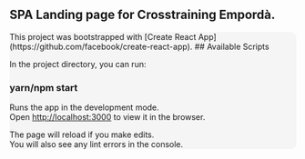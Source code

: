 ## SPA Landing page for Crosstraining Empordà.

<article style="background-color: #f5f5f5; border-radius: 10px">
This project was bootstrapped with [Create React App](https://github.com/facebook/create-react-app).
## Available Scripts

In the project directory, you can run:

### yarn/npm start

Runs the app in the development mode.<br />
Open [http://localhost:3000](http://localhost:3000) to view it in the browser.

The page will reload if you make edits.<br />
You will also see any lint errors in the console.
</article>




